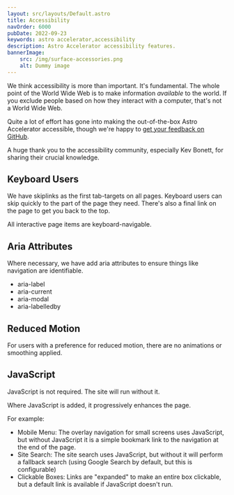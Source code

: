 ```yaml
---
layout: src/layouts/Default.astro
title: Accessibility
navOrder: 6000
pubDate: 2022-09-23
keywords: astro accelerator,accessibility
description: Astro Accelerator accessibility features.
bannerImage:
    src: /img/surface-accessories.png
    alt: Dummy image
---
```


We think accessibility is more than important. It's fundamental. The whole point of the World Wide Web is to make information *available* to the world. If you exclude people based on how they interact with a computer, that's not a World Wide Web.

Quite a lot of effort has gone into making the out-of-the-box Astro Accelerator accessible, though we're happy to [get your feedback on GitHub](https://github.com/Steve-Fenton/astro-accelerator/issues).

A huge thank you to the accessibility community, especially Kev Bonett, for sharing their crucial knowledge.

## Keyboard Users

We have skiplinks as the first tab-targets on all pages. Keyboard users can skip quickly to the part of the page they need. There's also a final link on the page to get you back to the top.

All interactive page items are keyboard-navigable.

## Aria Attributes

Where necessary, we have add aria attributes to ensure things like navigation are identifiable.

- aria-label
- aria-current
- aria-modal
- aria-labelledby

## Reduced Motion

For users with a preference for reduced motion, there are no animations or smoothing applied.

## JavaScript

JavaScript is not required. The site will run without it.

Where JavaScript is added, it progressively enhances the page.

For example:

- Mobile Menu: The overlay navigation for small screens uses JavaScript, but without JavaScript it is a simple bookmark link to the navigation at the end of the page.
- Site Search: The site search uses JavaScript, but without it will perform a fallback search (using Google Search by default, but this is configurable)
- Clickable Boxes: Links are "expanded" to make an entire box clickable, but a default link is available if JavaScript doesn't run.